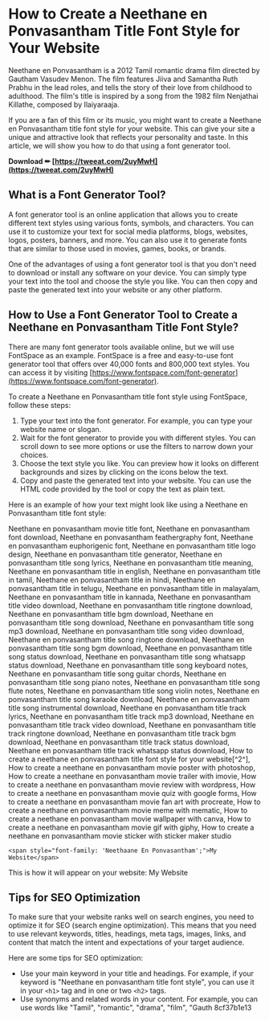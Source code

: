 
 
# How to Create a Neethane en Ponvasantham Title Font Style for Your Website
 
Neethane en Ponvasantham is a 2012 Tamil romantic drama film directed by Gautham Vasudev Menon. The film features Jiiva and Samantha Ruth Prabhu in the lead roles, and tells the story of their love from childhood to adulthood. The film's title is inspired by a song from the 1982 film Nenjathai Killathe, composed by Ilaiyaraaja.
 
If you are a fan of this film or its music, you might want to create a Neethane en Ponvasantham title font style for your website. This can give your site a unique and attractive look that reflects your personality and taste. In this article, we will show you how to do that using a font generator tool.
 
**Download ✏ [https://tweeat.com/2uyMwH](https://tweeat.com/2uyMwH)**


 
## What is a Font Generator Tool?
 
A font generator tool is an online application that allows you to create different text styles using various fonts, symbols, and characters. You can use it to customize your text for social media platforms, blogs, websites, logos, posters, banners, and more. You can also use it to generate fonts that are similar to those used in movies, games, books, or brands.
 
One of the advantages of using a font generator tool is that you don't need to download or install any software on your device. You can simply type your text into the tool and choose the style you like. You can then copy and paste the generated text into your website or any other platform.
 
## How to Use a Font Generator Tool to Create a Neethane en Ponvasantham Title Font Style?
 
There are many font generator tools available online, but we will use FontSpace as an example. FontSpace is a free and easy-to-use font generator tool that offers over 40,000 fonts and 800,000 text styles. You can access it by visiting [https://www.fontspace.com/font-generator](https://www.fontspace.com/font-generator).
 
To create a Neethane en Ponvasantham title font style using FontSpace, follow these steps:
 
1. Type your text into the font generator. For example, you can type your website name or slogan.
2. Wait for the font generator to provide you with different styles. You can scroll down to see more options or use the filters to narrow down your choices.
3. Choose the text style you like. You can preview how it looks on different backgrounds and sizes by clicking on the icons below the text.
4. Copy and paste the generated text into your website. You can use the HTML code provided by the tool or copy the text as plain text.

Here is an example of how your text might look like using a Neethane en Ponvasantham title font style:
 
Neethane en ponvasantham movie title font,  Neethane en ponvasantham font download,  Neethane en ponvasantham feathergraphy font,  Neethane en ponvasantham euphorigenic font,  Neethane en ponvasantham title logo design,  Neethane en ponvasantham title generator,  Neethane en ponvasantham title song lyrics,  Neethane en ponvasantham title meaning,  Neethane en ponvasantham title in english,  Neethane en ponvasantham title in tamil,  Neethane en ponvasantham title in hindi,  Neethane en ponvasantham title in telugu,  Neethane en ponvasantham title in malayalam,  Neethane en ponvasantham title in kannada,  Neethane en ponvasantham title video download,  Neethane en ponvasantham title ringtone download,  Neethane en ponvasantham title bgm download,  Neethane en ponvasantham title song download,  Neethane en ponvasantham title song mp3 download,  Neethane en ponvasantham title song video download,  Neethane en ponvasantham title song ringtone download,  Neethane en ponvasantham title song bgm download,  Neethane en ponvasantham title song status download,  Neethane en ponvasantham title song whatsapp status download,  Neethane en ponvasantham title song keyboard notes,  Neethane en ponvasantham title song guitar chords,  Neethane en ponvasantham title song piano notes,  Neethane en ponvasantham title song flute notes,  Neethane en ponvasantham title song violin notes,  Neethane en ponvasantham title song karaoke download,  Neethane en ponvasantham title song instrumental download,  Neethane en ponvasantham title track lyrics,  Neethane en ponvasantham title track mp3 download,  Neethane en ponvasantham title track video download,  Neethane en ponvasantham title track ringtone download,  Neethane en ponvasantham title track bgm download,  Neethane en ponvasantham title track status download,  Neethane en ponvasantham title track whatsapp status download,  How to create a neethane en ponvasantham title font style for your website[^2^],  How to create a neethane en ponvasantham movie poster with photoshop,  How to create a neethane en ponvasantham movie trailer with imovie,  How to create a neethane en ponvasantham movie review with wordpress,  How to create a neethane en ponvasantham movie quiz with google forms,  How to create a neethane en ponvasantham movie fan art with procreate,  How to create a neethane en ponvasantham movie meme with mematic,  How to create a neethane en ponvasantham movie wallpaper with canva,  How to create a neethane en ponvasantham movie gif with giphy,  How to create a neethane en ponvasantham movie sticker with sticker maker studio

    <span style="font-family: 'Neethaane En Ponvasantham';">My Website</span>

This is how it will appear on your website:
 My Website 
## Tips for SEO Optimization
 
To make sure that your website ranks well on search engines, you need to optimize it for SEO (search engine optimization). This means that you need to use relevant keywords, titles, headings, meta tags, images, links, and content that match the intent and expectations of your target audience.
 
Here are some tips for SEO optimization:

- Use your main keyword in your title and headings. For example, if your keyword is "Neethane en ponvasantham title font style", you can use it in your `<h1>` tag and in one or two `<h2>` tags.
- Use synonyms and related words in your content. For example, you can use words like "Tamil", "romantic", "drama", "film", "Gauth 8cf37b1e13


